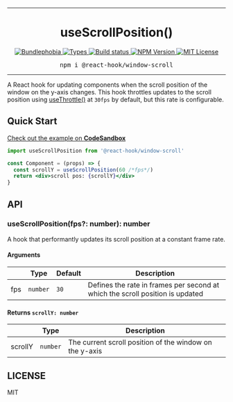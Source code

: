 <hr>
<div align="center">
  <h1 align="center">
    useScrollPosition()
  </h1>
</div>

<p align="center">
  <a href="https://bundlephobia.com/result?p=@react-hook/window-scroll">
    <img alt="Bundlephobia" src="https://img.shields.io/bundlephobia/minzip/@react-hook/window-scroll?style=for-the-badge&labelColor=24292e">
  </a>
  <a aria-label="Types" href="https://www.npmjs.com/package/@react-hook/window-scroll">
    <img alt="Types" src="https://img.shields.io/npm/types/@react-hook/window-scroll?style=for-the-badge&labelColor=24292e">
  </a>
  <a aria-label="Build status" href="https://travis-ci.com/jaredLunde/react-hook">
    <img alt="Build status" src="https://img.shields.io/travis/com/jaredLunde/react-hook?style=for-the-badge&labelColor=24292e">
  </a>
  <a aria-label="NPM version" href="https://www.npmjs.com/package/@react-hook/window-scroll">
    <img alt="NPM Version" src="https://img.shields.io/npm/v/@react-hook/window-scroll?style=for-the-badge&labelColor=24292e">
  </a>
  <a aria-label="License" href="https://jaredlunde.mit-license.org/">
    <img alt="MIT License" src="https://img.shields.io/npm/l/@react-hook/window-scroll?style=for-the-badge&labelColor=24292e">
  </a>
</p>

<pre align="center">npm i @react-hook/window-scroll</pre>
<hr>

A React hook for updating components when the scroll position of the window on the y-axis changes.
This hook throttles updates to the scroll position using [useThrottle()](https://github.com/jaredLunde/react-hook/tree/master/packages/throttle)
at `30fps` by default, but this rate is configurable.

## Quick Start

[Check out the example on **CodeSandbox**](https://codesandbox.io/s/react-hookwindow-size-and-react-hookwindow-scroll-examples-oqmer?file=/src/App.js)

```jsx harmony
import useScrollPosition from '@react-hook/window-scroll'

const Component = (props) => {
  const scrollY = useScrollPosition(60 /*fps*/)
  return <div>scroll pos: {scrollY}</div>
}
```

## API

### useScrollPosition(fps?: number): number

A hook that performantly updates its scroll position at a constant frame rate.

#### Arguments

|     | Type     | Default | Description                                                                   |
| --- | -------- | ------- | ----------------------------------------------------------------------------- |
| fps | `number` | `30`    | Defines the rate in frames per second at which the scroll position is updated |

#### Returns `scrollY: number`

|         | Type     | Description                                             |
| ------- | -------- | ------------------------------------------------------- |
| scrollY | `number` | The current scroll position of the window on the y-axis |

## LICENSE

MIT

